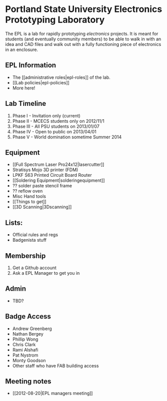 # Portland State University Electronics Prototyping Laboratory

The EPL is a lab for rapidly prototyping *electronics* projects. It is meant for students (and eventually community members) to be able to walk in with an idea and CAD files and walk out with a fully functioning piece of electronics in an enclosure. 


## EPL Information

- The [[administrative roles|epl-roles]] of the lab.
- [[Lab policies|epl-policies]]
- More here!


## Lab Timeline

1. Phase I -   Invitation only (current)
1. Phase II -  MCECS students only on 2012/11/1
1. Phase III - All PSU students on 2013/01/07
1. Phase IV -  Open to public on 2013/04/01
1. Phase V -   World domination sometime Summer 2014


## Equipment

- [[Full Spectrum Laser Pro24x12|lasercutter]]
- Stratisys Mojo 3D printer (FDM)
- LPKF S63 Printed Circuit Board Router
- [[Soldering Equipment|solderingequipment]]
- ?? solder paste stencil frame
- ?? reflow oven
- Misc Hand tools
- [[Things to get]]
- [[3D Scanning|3Dscanning]]

## Lists:

- Official rules and regs
- Badgenista stuff

## Membership

1. Get a Github account
1. Ask a EPL Manager to get you in

## Admin

- TBD?

## Badge Access

- Andrew Greenberg
- Nathan Bergey
- Phillip Wong
- Chris Clark
- Rami Alshafi
- Pat Nystrom
- Monty Goodson
- Other staff who have FAB building access

## Meeting notes

- [[2012-08-20|EPL managers meeting]]
